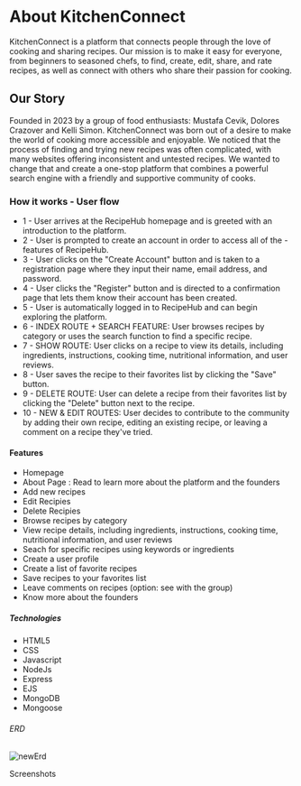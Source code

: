 # About KitchenConnect

KitchenConnect is a platform that connects people through the love of cooking and sharing recipes. Our mission is to make it easy for everyone, from beginners to seasoned chefs, to find, create, edit, share, and rate recipes, as well as connect with others who share their passion for cooking.

## Our Story

Founded in 2023 by a group of food enthusiasts: Mustafa Cevik, Dolores Crazover and Kelli Simon. KitchenConnect was born out of a desire to make the world of cooking more accessible and enjoyable. We noticed that the process of finding and trying new recipes was often complicated, with many websites offering inconsistent and untested recipes. We wanted to change that and create a one-stop platform that combines a powerful search engine with a friendly and supportive community of cooks.

### How it works - User flow

- 1 - User arrives at the RecipeHub homepage and is greeted with an introduction to the platform.
- 2 - User is prompted to create an account in order to access all of the - features of RecipeHub.
- 3 - User clicks on the "Create Account" button and is taken to a registration page where they input their name, email address, and password.
- 4 - User clicks the "Register" button and is directed to a confirmation page that lets them know their account has been created.
- 5 - User is automatically logged in to RecipeHub and can begin exploring the platform.
- 6 - INDEX ROUTE + SEARCH FEATURE: User browses recipes by category or uses the search function to find a specific recipe.
- 7 - SHOW ROUTE: User clicks on a recipe to view its details, including ingredients, instructions, cooking time, nutritional information, and user reviews.
- 8 - User saves the recipe to their favorites list by clicking the "Save" button.
- 9 - DELETE ROUTE: User can delete a recipe from their favorites list by clicking the "Delete" button next to the recipe.
- 10 - NEW & EDIT ROUTES: User decides to contribute to the community by adding their own recipe, editing an existing recipe, or leaving a comment on a recipe they've tried.


#### Features

- Homepage
- About Page : Read to learn more about the platform and the founders
- Add new recipes
- Edit Recipies
- Delete Recipies
- Browse recipes by category
- View recipe details, including ingredients, instructions, cooking time, nutritional information, and user reviews
- Seach for specific recipes using keywords or ingredients
- Create a user profile
- Create a list of favorite recipes
- Save recipes to your favorites list
- Leave comments on recipes (option: see with the group)
- Know more about the founders



##### Technologies

- HTML5
- CSS
- Javascript
- NodeJs
- Express
- EJS
- MongoDB
- Mongoose

###### ERD

![newErd](https://user-images.githubusercontent.com/117631390/231324864-aa2d1cf3-9c63-43dd-afee-c631ba0264de.png)








Screenshots


 
